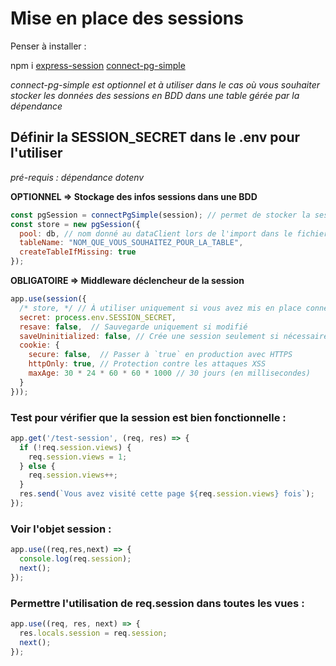 # Mise en place des sessions

Penser à installer :

npm i [express-session](https://www.npmjs.com/package/express-session) [connect-pg-simple](https://www.npmjs.com/package/connect-pg-simple)

*connect-pg-simple est optionnel et à utiliser dans le cas où vous souhaiter stocker les données des sessions en BDD dans une table gérée par la dépendance*

## Définir la SESSION_SECRET dans le .env pour l'utiliser 

*pré-requis : dépendance dotenv*

**OPTIONNEL => Stockage des infos sessions dans une BDD**
```js
const pgSession = connectPgSimple(session); // permet de stocker la session dans la pool référencée, ici db
const store = new pgSession({
  pool: db, // nom donné au dataClient lors de l'import dans le fichier js de l'app
  tableName: "NOM_QUE_VOUS_SOUHAITEZ_POUR_LA_TABLE",
  createTableIfMissing: true
});
```

**OBLIGATOIRE => Middleware déclencheur de la session**
```js
app.use(session({
  /* store, */ // À utiliser uniquement si vous avez mis en place connect-pg-simple
  secret: process.env.SESSION_SECRET,
  resave: false,  // Sauvegarde uniquement si modifié
  saveUninitialized: false, // Crée une session seulement si nécessaire
  cookie: {
    secure: false,  // Passer à `true` en production avec HTTPS
    httpOnly: true, // Protection contre les attaques XSS
    maxAge: 30 * 24 * 60 * 60 * 1000 // 30 jours (en millisecondes)
  }
}));
```

### Test pour vérifier que la session est bien fonctionnelle :
```js
app.get('/test-session', (req, res) => {
  if (!req.session.views) {
    req.session.views = 1;
  } else {
    req.session.views++;
  }
  res.send(`Vous avez visité cette page ${req.session.views} fois`);
});
```
### Voir l'objet session : 
```js
app.use((req,res,next) => {
  console.log(req.session);
  next();  
});
```

### Permettre l'utilisation de req.session dans toutes les vues :
```js
app.use((req, res, next) => {
  res.locals.session = req.session;
  next();
});
```
